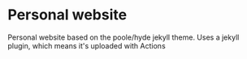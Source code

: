 # Personal website

Personal website based on the poole/hyde jekyll theme. Uses a jekyll plugin, which means it's uploaded with Actions
